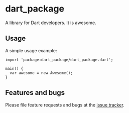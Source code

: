 # dart_package

A library for Dart developers. It is awesome.

## Usage

A simple usage example:

    import 'package:dart_package/dart_package.dart';

    main() {
      var awesome = new Awesome();
    }

## Features and bugs

Please file feature requests and bugs at the [issue tracker][tracker].

[tracker]: http://example.com/issues/replaceme
